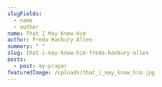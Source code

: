 ```yaml
---
slugFields:
  - name
  - author
name: That I May Know Him
author: Freda Hanbury Allen
summary: " "
slug: that-i-may-know-him-freda-hanbury-allen
posts:
  - post: my-prayer
featuredImage: /uploads/that_i_may_know_him.jpg
---
```

